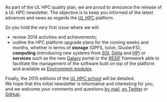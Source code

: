 As part of the UL HPC quality plan, we are proud to announce the release of a UL HPC newsletter. 
The objective is to keep you informed of the latest advances and news as regards the [UL HPC](http://hpc.uni.lu) platform.

So you hold the very first issue where we will: 

* review 2014 activities and achievements;
* outline the HPC platform upgrade plans for the coming weeks and months, whether in terms of **storage** (GPFS, Isilon, GlusterFS), **computing** (introducing new systems from [SGI](https://www.sgi.com/products/servers/uv/uv_2000_20.html), [Delta](http://www.deltacomputer.com/d88x-m8-bi.html) and [HP](http://www8.hp.com/us/en/products/servers/moonshot/)) or **services** such as the new [Galaxy](https://usegalaxy.org/) portal or the [RESIF](https://github.com/ULHPC/resif) framework able to facilitate the management of the software built on top of the platform and available as [Environment modules](http://modules.sourceforge.net/).

Finally, the 2015 editions of the [UL HPC school](https://hpc.uni.lu/hpc-school/) will be detailed.  
We hope that this initial newsletter is informative and interesting for you, and we welcome your comments and questions [by mail](mailto:hpc-sysadmins@uni.lu), [on Twitter](https://twitter.com/ULHPC) or [GitHub](https://github.com/ULHPC/documents/issues).
<!---
Would you have any comment, the \LaTeX\ sources of this newsletter are available on [Github](https://github.com/ULHPC/documents/tree/master/newsletters/2015/issue-01/src).
-->
